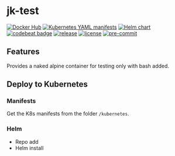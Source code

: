 # jk-test

[![Docker Hub](https://img.shields.io/badge/Docker-Hub-blue.svg)](https://hub.docker.com/r/jgkirschbaum/jk-test)
[![Kubernetes YAML manifests](https://img.shields.io/badge/Kubernetes-manifests-blue.svg)](https://github.com/jgkirschbaum/jk-test/tree/main/kubernetes)
[![Helm chart](https://img.shields.io/badge/Helm-Chart-informational?style=flat-square)](https://github.com/jgkirschbaum/jk-test/tree/main/chart/jk-test)
[![codebeat badge](https://codebeat.co/badges/fefb2c70-878f-4f34-bbb7-cfbc8071bb03)](https://codebeat.co/projects/github-com-jgkirschbaum-jk-test-main)
[![release](https://img.shields.io/github/v/release/jgkirschbaum/jk-test.svg)](https://github.com/jgkirschbaum/jk-test/releases)
[![license](https://img.shields.io/badge/license-GPLv3-green)](https://github.com/jgkirschbaum/jk-test/blob/main/LICENSE)
[![pre-commit](https://img.shields.io/badge/pre--commit-enabled-brightgreen?logo=pre-commit&logoColor=white)](https://github.com/pre-commit/pre-commit)

## Features

Provides a naked alpine container for testing only with bash added.

## Deploy to Kubernetes

### Manifests

Get the K8s manifests from the folder `/kubernetes`.

### Helm

- Repo add
- Helm install
